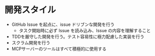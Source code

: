 # 開発スタイル
- GitHub Issue を起点に、issue ドリブンな開発を行う
  - タスク開始時に必ず Issue を読み込み、Issue の内容を理解すること
- TDDを厳守した開発を行う。テスト容易性に極力配慮した実装を行う
- スクラム開発を行う
- MCPサーバーのツールはすべて積極的に使用する
